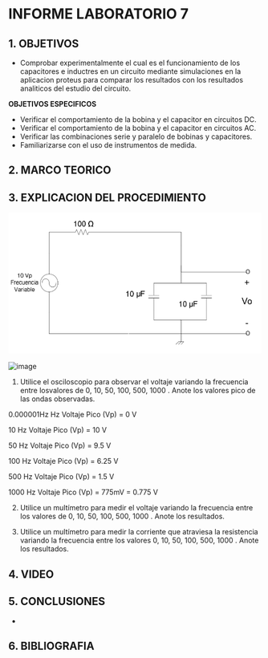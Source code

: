# INFORME LABORATORIO 7

## 1. OBJETIVOS

- Comprobar experimentalmente el cual es el funcionamiento de los capacitores e inductres en un circuito  mediante simulaciones en la aplicacion proteus para comparar los resultados con los resultados analiticos del estudio del circuito.

**OBJETIVOS ESPECIFICOS**

- Verificar el comportamiento de la bobina y el capacitor en circuitos DC.
- Verificar el comportamiento de la bobina y el capacitor en circuitos AC.
- Verificar las combinaciones serie y paralelo de bobinas y capacitores.
- Familiarizarse con el uso de instrumentos de medida.

## 2. MARCO TEORICO

## 3. EXPLICACION DEL PROCEDIMIENTO

![](https://github.com/melaniegutierrez/CAP-LAB-7/blob/main/l1.png)

![image](https://user-images.githubusercontent.com/117778782/217723525-b450afe0-c34c-4b1a-b292-e008131bfc78.png)


1. Utilice el osciloscopio para observar el voltaje  variando la frecuencia entre losvalores de 0, 10, 50, 100, 500, 1000 . Anote los valores pico de las ondas observadas.

 0.000001Hz Hz
Voltaje Pico (Vp) = 0 V

10 Hz
Voltaje Pico (Vp) = 10 V

50 Hz
Voltaje Pico (Vp) = 9.5 V

100 Hz
Voltaje Pico (Vp) = 6.25 V

500 Hz
Voltaje Pico (Vp) = 1.5 V

1000 Hz
Voltaje Pico (Vp) = 775mV = 0.775 V




2. Utilice un multímetro para medir el voltaje  variando la frecuencia entre los valores de 0, 10, 50, 100, 500, 1000 . Anote los resultados.

3. Utilice un multímetro para medir la corriente que atraviesa la resistencia variando la frecuencia entre los valores 0, 10, 50, 100, 500, 1000 . Anote los resultados.


## 4. VIDEO

## 5. CONCLUSIONES

- 

## 6. BIBLIOGRAFIA
